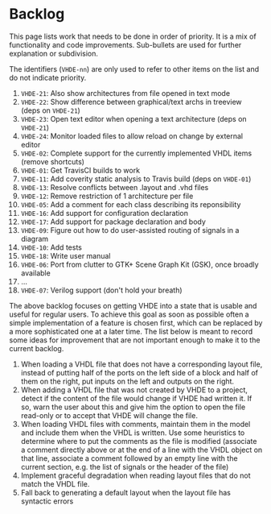 # Backlog

This page lists work that needs to be done in order of priority. It is a mix of
functionality and code improvements. Sub-bullets are used for further
explanation or subdivision.

The identifiers (`VHDE-nn`) are only used to refer to other items on the list
and do not indicate priority.

1. `VHDE-21`: Also show architectures from file opened in text mode
1. `VHDE-22`: Show difference between graphical/text archs in treeview (deps on `VHDE-21`)
1. `VHDE-23`: Open text editor when opening a text architecture (deps on `VHDE-21`)
1. `VHDE-24`: Monitor loaded files to allow reload on change by external editor
1. `VHDE-02`: Complete support for the currently implemented VHDL items (remove shortcuts)
1. `VHDE-01`: Get TravisCI builds to work
1. `VHDE-11`: Add coverity static analysis to Travis build (deps on `VHDE-01`)
1. `VHDE-13`: Resolve conflicts between .layout and .vhd files
1. `VHDE-12`: Remove restriction of 1 architecture per file
1. `VHDE-05`: Add a comment for each class describing its reponsibility
1. `VHDE-16`: Add support for configuration declaration
1. `VHDE-17`: Add support for package declaration and body
1. `VHDE-09`: Figure out how to do user-assisted routing of signals in a diagram
1. `VHDE-10`: Add tests
1. `VHDE-18`: Write user manual
1. `VHDE-06`: Port from clutter to GTK+ Scene Graph Kit (GSK), once broadly available
1. ...
1. `VHDE-07`: Verilog support (don't hold your breath)

The above backlog focuses on getting VHDE into a state that is usable and
useful for regular users. To achieve this goal as soon as possible often a
simple implementation of a feature is chosen first, which can be replaced by a
more sophisticated one at a later time. The list below is meant to record some
ideas for improvement that are not important enough to make it to the current
backlog.

1. When loading a VHDL file that does not have a corresponding layout file,
   instead of putting half of the ports on the left side of a block and half of
   them on the right, put inputs on the left and outputs on the right.
1. When adding a VHDL file that was not created by VHDE to a project, detect if
   the content of the file would change if VHDE had written it. If so, warn the
   user about this and give him the option to open the file read-only or to
   accept that VHDE will change the file.
1. When loading VHDL files with comments, maintain them in the model and
   include them when the VHDL is written. Use some heuristics to determine
   where to put the comments as the file is modified (associate a comment
   directly above or at the end of a line with the VHDL object on that line,
   associate a comment followed by an empty line with the current section, e.g.
   the list of signals or the header of the file)
1. Implement graceful degradation when reading layout files that do not match
   the VHDL file. 
1. Fall back to generating a default layout when the layout file has syntactic
   errors
